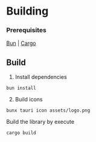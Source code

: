 # Building

### Prerequisites

[Bun](https://bun.sh/) | [Cargo](https://www.rust-lang.org/tools/install)

## Build

1. Install dependencies

```console
bun install
```

2. Build icons

```console
bunx tauri icon assets/logo.png
```

Build the library by execute

```console
cargo build
```